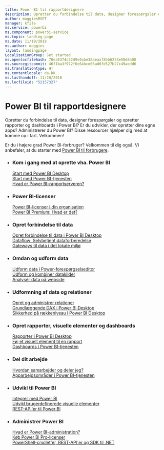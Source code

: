 ```yaml
---
title: Power BI til rapportdesignere
description: Opretter du forbindelse til data, designer forespørgsler og opretter rapporter og dashboards i Power BI? Er du udvikler, der opretter dine egne apps, eller Power BI-administrator?
author: maggiesMSFT
manager: kfile
ms.service: powerbi
ms.component: powerbi-service
ms.topic: landing-page
ms.date: 11/19/2018
ms.author: maggies
layout: landingpage
LocalizationGroup: Get started
ms.openlocfilehash: 70ea5374c3249e0abe38aeaaf8bb6253e50d8a08
ms.sourcegitcommit: 46f1ba3f972f6e64bce05ad0fd527b27c49aedd6
ms.translationtype: HT
ms.contentlocale: da-DK
ms.lasthandoff: 11/20/2018
ms.locfileid: "52157327"
---
```

# <a name="power-bi-for-report-designers"></a>Power BI til rapportdesignere

Opretter du forbindelse til data, designer forespørgsler og opretter rapporter og dashboards i Power BI? Er du udvikler, der opretter dine egne apps? Administrerer du Power BI? Disse ressourcer hjælper dig med at komme op i fart. Velkommen!

Er du i højere grad Power BI-forbruger? Velkommen til dig også. Vi anbefaler, at du starter med [Power BI til forbrugere](consumer/power-bi-consumer-landing.md).

<ul class="panelContent cardsF"> 
              <li> 
                             <div class="cardSize"> 
                                           <div class="cardPadding"> 
                                                          <div class="card"> 
                                                                        <div class="cardText"> 
                                                                                      <h3>Kom i gang med at oprette vha. Power BI</h3> 
                                                                                      <p></p>
                                                                                            <a href="desktop-what-is-desktop.md">Start med Power BI Desktop</a><br/> 
                                                                                            <a href="power-bi-overview.md">Start med Power BI-tjenesten</a><br/> 
                                                                                            <a href="report-server/get-started.md">Hvad er Power BI-rapportserveren?</a>
                                                                        </div> 
                                                          </div> 
                                           </div> 
                             </div> 
              </li>
              <li> 
                             <div class="cardSize"> 
                                           <div class="cardPadding"> 
                                                          <div class="card"> 
                                                                        <div class="cardText"> 
                                                                                      <h3>Power BI-licenser</h3> 
                                                                                      <p></p>
                                                                                            <a href="service-admin-licensing-organization.md">Power BI-licenser i din organisation</a><br/> 
                                                                                            <a href="service-premium.md">Power BI Premium: Hvad er det?</a> 
                                                                        </div> 
                                                          </div> 
                                           </div> 
                             </div> 
              </li>
              <li> 
                             <div class="cardSize"> 
                                           <div class="cardPadding"> 
                                                          <div class="card"> 
                                                                        <div class="cardText"> 
                                                                                      <h3>Opret forbindelse til data</h3> 
                                                                                      <p></p>
                                                                                            <a href="desktop-quickstart-connect-to-data.md">Opret forbindelse til data i Power BI Desktop</a><br/> 
                                                                                            <a href="service-dataflows-overview.md">Dataflow: Selvbetjent dataforberedelse</a><br/> 
                                                                                            <a href="service-gateway-install.md">Gateways til data i det lokale miljø</a>
                                                                        </div> 
                                                          </div> 
                                           </div> 
                             </div> 
              </li>
              <li> 
                             <div class="cardSize"> 
                                           <div class="cardPadding"> 
                                                          <div class="card"> 
                                                                        <div class="cardText"> 
                                                                                      <h3>Omdan og udform data</h3> 
                                                                                      <p></p>
                                                                                            <a href="desktop-common-query-tasks.md">Udform data i Power-forespørgselseditor</a><br/> 
                                                                                            <a href="desktop-shape-and-combine-data.md">Udform og kombiner datakilder</a><br/> 
                                                                                            <a href="desktop-tutorial-importing-and-analyzing-data-from-a-web-page.md">Analysér data på webside</a>
                                                                        </div> 
                                                          </div> 
                                           </div> 
                             </div> 
              </li>
              <li> 
                             <div class="cardSize"> 
                                           <div class="cardPadding"> 
                                                          <div class="card"> 
                                                                       <div class="cardText"> 
                                                                                      <h3>Udformning af data og relationer</h3> 
                                                                                      <p></p>
                                                                                            <a href="desktop-create-and-manage-relationships.md">Opret og administrer relationer</a><br/>
                                                                                            <a href="desktop-quickstart-learn-dax-basics.md">Grundlæggende DAX i Power BI Desktop</a><br/> 
                                                                                            <a href="service-admin-rls.md">Sikkerhed på rækkeniveau i Power BI Desktop</a> 
                                                                        </div> 
                                                          </div> 
                                           </div> 
                             </div> 
              </li>
              <li> 
                             <div class="cardSize"> 
                                           <div class="cardPadding"> 
                                                          <div class="card"> 
                                                                        <div class="cardText"> 
                                                                                      <h3>Opret rapporter, visuelle elementer og dashboards</h3> 
                                                                                      <p></p>
                                                                                            <a href="desktop-report-view.md">Rapporter i Power BI Desktop</a><br/> 
                                                                                            <a href="power-bi-report-add-visualizations-i.md">Føj et visuelt element til en rapport</a><br/> 
                                                                                            <a href="service-dashboard-create.md">Dashboards i Power BI-tjenesten</a>
                                                                        </div> 
                                                          </div> 
                                           </div> 
                             </div> 
              </li>
              <li> 
                             <div class="cardSize"> 
                                           <div class="cardPadding"> 
                                                          <div class="card"> 
                                                                        <div class="cardText"> 
                                                                                      <h3>Del dit arbejde</h3> 
                                                                                      <p></p>
                                                                                            <a href="service-how-to-collaborate-distribute-dashboards-reports.md">Hvordan samarbejder og deler jeg?</a><br/>
                                                                                            <a href="service-create-workspaces.md">Apparbejdsområder i Power BI-tjenesten</a> 
                                                                        </div> 
                                                          </div> 
                                           </div> 
                             </div> 
              </li>
              <li> 
                             <div class="cardSize"> 
                                           <div class="cardPadding"> 
                                                          <div class="card"> 
                                                                        <div class="cardText"> 
                                                                                      <h3>Udvikl til Power BI</h3> 
                                                                                      <p></p>
                                                                                            <a href="developer/embedding.md">Integrer med Power BI</a><br/> 
                                                                                            <a href="developer/custom-visual-develop-tutorial.md">Udvikl brugerdefinerede visuelle elementer</a><br/> 
                                                                                            <a href="https://docs.microsoft.com/rest/api/power-bi">REST-API'er til Power BI</a>
                                                                        </div> 
                                                          </div> 
                                           </div> 
                             </div> 
              </li>
              <li> 
                             <div class="cardSize"> 
                                           <div class="cardPadding"> 
                                                          <div class="card"> 
                                                                        <div class="cardText"> 
                                                                                      <h3>Administrer Power BI</h3> 
                                                                                      <p></p>
                                                                                            <a href="service-admin-administering-power-bi-in-your-organization.md">Hvad er Power BI-administration?</a><br/> 
                                                                                            <a href="service-admin-purchasing-power-bi-pro.md">Køb Power BI Pro-licenser</a><br/>
                                                                                            <a href="service-admin-reference.md">PowerShell-cmdlet'er, REST-API'er og SDK til .NET</a>
                                                                        </div> 
                                                          </div> 
                                           </div> 
                             </div> 
              </li>
</ul>




